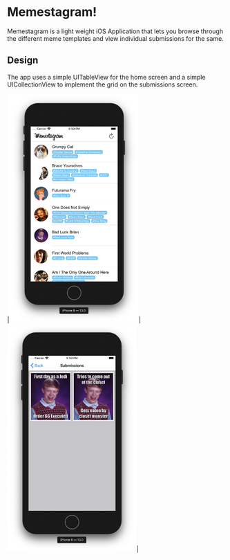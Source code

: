 # Memestagram!
Memestagram is a light weight iOS Application that lets you browse through the different meme templates and view individual submissions for the same.

## Design
The app uses a simple UITableView for the home screen and a simple UICollectionView to implement the grid on the submissions screen.

|<img src="https://raw.githubusercontent.com/jainvandit/Memes-For-All/master/Final%20Look%20Assets/HomeScreen.png" width="300">|<img src="https://raw.githubusercontent.com/jainvandit/Memes-For-All/master/Final%20Look%20Assets/SubmissionsScreen.png" width="300">|

